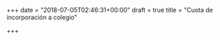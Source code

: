+++
date = "2018-07-05T02:46:31+00:00"
draft = true
title = "Cuota de incorporación a colegio"

+++

